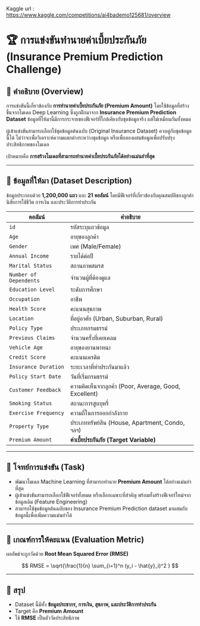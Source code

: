 Kaggle url : https://www.kaggle.com/competitions/ai4bademo125681/overview




# 🏆 การแข่งขันทำนายค่าเบี้ยประกันภัย (Insurance Premium Prediction Challenge)

## 📖 คำอธิบาย (Overview)

การแข่งขันนี้เกี่ยวข้องกับ **การทำนายค่าเบี้ยประกันภัย (Premium Amount)** โดยใช้ข้อมูลที่สร้างขึ้นจากโมเดล Deep Learning ซึ่งถูกฝึกมาจาก **Insurance Premium Prediction Dataset** ข้อมูลที่ให้มานี้มีการกระจายของฟีเจอร์ที่ใกล้เคียงกับชุดข้อมูลจริง แต่ไม่เหมือนกันทั้งหมด

ผู้เข้าแข่งขันสามารถเลือกใช้ชุดข้อมูลต้นฉบับ (Original Insurance Dataset) ควบคู่กับชุดข้อมูลนี้ได้ ไม่ว่าจะเพื่อวิเคราะห์ความแตกต่างระหว่างชุดข้อมูล หรือเพื่อลองผสมข้อมูลเพื่อปรับปรุงประสิทธิภาพของโมเดล

เป้าหมายคือ **การสร้างโมเดลที่สามารถทำนายค่าเบี้ยประกันภัยได้อย่างแม่นยำที่สุด**

---

## 📂 ข้อมูลที่ให้มา (Dataset Description)

ข้อมูลประกอบด้วย **1,200,000 แถว** และ **21 คอลัมน์** โดยมีฟีเจอร์ที่เกี่ยวข้องกับคุณสมบัติของลูกค้า นิสัยการใช้ชีวิต การเงิน และประวัติการทำประกัน

| คอลัมน์                | คำอธิบาย                                              |
| ---------------------- | ----------------------------------------------------- |
| `id`                   | รหัสระบุแถวข้อมูล                                     |
| `Age`                  | อายุของลูกค้า                                         |
| `Gender`               | เพศ (Male/Female)                                     |
| `Annual Income`        | รายได้ต่อปี                                           |
| `Marital Status`       | สถานภาพสมรส                                           |
| `Number of Dependents` | จำนวนผู้ที่ต้องดูแล                                   |
| `Education Level`      | ระดับการศึกษา                                         |
| `Occupation`           | อาชีพ                                                 |
| `Health Score`         | คะแนนสุขภาพ                                           |
| `Location`             | ที่อยู่อาศัย (Urban, Suburban, Rural)                 |
| `Policy Type`          | ประเภทกรมธรรม์                                        |
| `Previous Claims`      | จำนวนครั้งที่เคยเคลม                                  |
| `Vehicle Age`          | อายุของยานพาหนะ                                       |
| `Credit Score`         | คะแนนเครดิต                                           |
| `Insurance Duration`   | ระยะเวลาที่ทำประกันมาแล้ว                             |
| `Policy Start Date`    | วันที่เริ่มกรมธรรม์                                   |
| `Customer Feedback`    | ความคิดเห็นจากลูกค้า (Poor, Average, Good, Excellent) |
| `Smoking Status`       | สถานะการสูบบุหรี่                                     |
| `Exercise Frequency`   | ความถี่ในการออกกำลังกาย                               |
| `Property Type`        | ประเภททรัพย์สิน (House, Apartment, Condo, ฯลฯ)        |
| `Premium Amount`       | **ค่าเบี้ยประกันภัย (Target Variable)**               |

---

## 🎯 โจทย์การแข่งขัน (Task)

* พัฒนาโมเดล Machine Learning  ที่สามารถทำนาย **Premium Amount** ได้อย่างแม่นยำที่สุด
* ผู้เข้าแข่งขันสามารถเลือกใช้ฟีเจอร์ทั้งหมด หรือเลือกเฉพาะที่สำคัญ พร้อมทั้งสร้างฟีเจอร์ใหม่จากข้อมูลเดิม (Feature Engineering)
* สามารถใช้ชุดข้อมูลต้นฉบับของ Insurance Premium Prediction dataset มาผสมกับข้อมูลนี้เพื่อเพิ่มความแม่นยำได้

---

## 📏 เกณฑ์การให้คะแนน (Evaluation Metric)

ผลลัพธ์จะถูกวัดด้วย **Root Mean Squared Error (RMSE)**

$$
RMSE = \sqrt{\frac{1}{n} \sum_{i=1}^n (y_i - \hat{y}_i)^2 }
$$

---

## 📌 สรุป

* Dataset นี้มีทั้ง **ข้อมูลประชากร, การเงิน, สุขภาพ, และประวัติการทำประกัน**
* Target คือ **Premium Amount**
* ใช้ **RMSE** เป็นตัววัดประสิทธิภาพ


